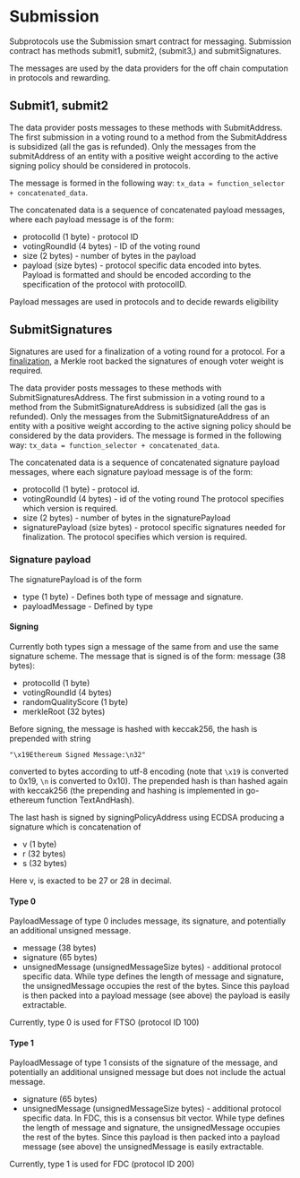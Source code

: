 # Submission

Subprotocols use the Submission smart contract for messaging.
Submission contract has methods submit1, submit2, (submit3,) and submitSignatures.

The messages are used by the data providers for the off chain computation in protocols and rewarding.

## Submit1, submit2

The data provider posts messages to these methods with SubmitAddress.
The first submission in a voting round to a method from the SubmitAddress is subsidized (all the gas is refunded).
Only the messages from the submitAddress of an entity with a positive weight according to the active signing policy should be considered in protocols.

The message is formed in the following way:
`tx_data = function_selector + concatenated_data`.

The concatenated data is a sequence of concatenated payload messages, where each payload message is of the form:

- protocolId (1 byte) - protocol ID
- votingRoundId (4 bytes) - ID of the voting round
- size (2 bytes) - number of bytes in the payload
- payload (size bytes) - protocol specific data encoded into bytes.
  Payload is formatted and should be encoded according to the specification of the protocol with protocolID.

Payload messages are used in protocols and to decide rewards eligibility

## SubmitSignatures

Signatures are used for a finalization of a voting round for a protocol.
For a [finalization](../Finalization.md), a Merkle root backed the signatures of enough voter weight is required.

The data provider posts messages to these methods with SubmitSignaturesAddress.
The first submission in a voting round to a method from the SubmitSignatureAddress is subsidized (all the gas is refunded).
Only the messages from the SubmitSignatureAddress of an entity with a positive weight according to the active signing policy should be considered by the data providers.
The message is formed in the following way:
`tx_data = function_selector + concatenated_data`.

The concatenated data is a sequence of concatenated signature payload messages, where each signature payload message is of the form:

- protocolId (1 byte) - protocol id.
- votingRoundId (4 bytes) - id of the voting round
  The protocol specifies which version is required.
- size (2 bytes) - number of bytes in the signaturePayload
- signaturePayload (size bytes) - protocol specific signatures needed for finalization.
  The protocol specifies which version is required.

### Signature payload

The signaturePayload is of the form

- type (1 byte) - Defines both type of message and signature.
- payloadMessage - Defined by type

#### Signing

Currently both types sign a message of the same from and use the same signature scheme.
The message that is signed is of the form:
message (38 bytes):

- protocolId (1 byte)
- votingRoundId (4 bytes)
- randomQualityScore (1 byte)
- merkleRoot (32 bytes)

Before signing, the message is hashed with keccak256, the hash is prepended with string

`"\x19Ethereum Signed Message:\n32"`

converted to bytes according to utf-8 encoding (note that `\x19` is converted to 0x19, `\n` is converted to 0x10).
The prepended hash is than hashed again with keccak256 (the prepending and hashing is implemented in go-ethereum function TextAndHash).

The last hash is signed by signingPolicyAddress using ECDSA producing a signature which is concatenation of

- v (1 byte)
- r (32 bytes)
- s (32 bytes)

Here v, is exacted to be $27$ or $28$ in decimal.

#### Type 0

PayloadMessage of type 0 includes message, its signature, and potentially an additional unsigned message.

- message (38 bytes)
- signature (65 bytes)
- unsignedMessage (unsignedMessageSize bytes) - additional protocol specific data.
  While type defines the length of message and signature, the unsignedMessage occupies the rest of the bytes.
  Since this payload is then packed into a payload message (see above) the payload is easily extractable.

Currently, type 0 is used for FTSO (protocol ID 100)

#### Type 1

PayloadMessage of type 1 consists of the signature of the message, and potentially an additional unsigned message but does not include the actual message.

- signature (65 bytes)
- unsignedMessage (unsignedMessageSize bytes) - additional protocol specific data. In FDC, this is a consensus bit vector.
  While type defines the length of message and signature, the unsignedMessage occupies the rest of the bytes.
  Since this payload is then packed into a payload message (see above) the unsignedMessage is easily extractable.

Currently, type 1 is used for FDC (protocol ID 200)

